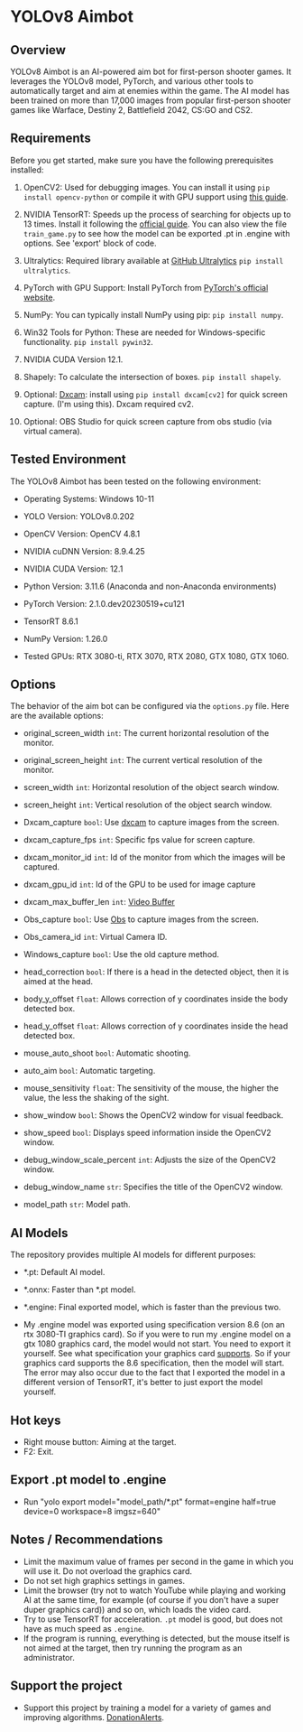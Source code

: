 # YOLOv8 Aimbot

## Overview

YOLOv8 Aimbot is an AI-powered aim bot for first-person shooter games. It leverages the YOLOv8 model, PyTorch, and various other tools to automatically target and aim at enemies within the game. The AI model has been trained on more than 17,000 images from popular first-person shooter games like Warface, Destiny 2, Battlefield 2042, CS:GO and CS2.

## Requirements

Before you get started, make sure you have the following prerequisites installed:

1. OpenCV2: Used for debugging images. You can install it using `pip install opencv-python` or compile it with GPU support using [this guide](https://www.youtube.com/watch?v=HsuKxjQhFU0&ab_channel=NicolaiNielsen).

2. NVIDIA TensorRT: Speeds up the process of searching for objects up to 13 times. Install it following the [official guide](https://docs.nvidia.com/deeplearning/tensorrt/install-guide/index.html). You can also view the file `train_game.py` to see how the model can be exported .pt in .engine with options. See 'export' block of code.

3. Ultralytics: Required library available at [GitHub Ultralytics](https://github.com/ultralytics/ultralytics) `pip install ultralytics`.

4. PyTorch with GPU Support: Install PyTorch from [PyTorch's official website](https://pytorch.org/).

5. NumPy: You can typically install NumPy using pip: `pip install numpy`.

6. Win32 Tools for Python: These are needed for Windows-specific functionality. `pip install pywin32`.

7. NVIDIA CUDA Version 12.1.

8. Shapely: To calculate the intersection of boxes. `pip install shapely`.

9. Optional: [Dxcam](https://github.com/ra1nty/DXcam): install using `pip install dxcam[cv2]` for quick screen capture. (I'm using this). Dxcam required cv2.

10. Optional: OBS Studio for quick screen capture from obs studio (via virtual camera).

## Tested Environment

The YOLOv8 Aimbot has been tested on the following environment:

- Operating Systems: Windows 10-11
- YOLO Version: YOLOv8.0.202
- OpenCV Version: OpenCV 4.8.1
- NVIDIA cuDNN Version: 8.9.4.25
- NVIDIA CUDA Version: 12.1
- Python Version: 3.11.6 (Anaconda and non-Anaconda environments)
- PyTorch Version: 2.1.0.dev20230519+cu121
- TensorRT 8.6.1
- NumPy Version: 1.26.0

- Tested GPUs: RTX 3080-ti, RTX 3070, RTX 2080, GTX 1080, GTX 1060.

## Options

The behavior of the aim bot can be configured via the `options.py` file. Here are the available options:
- original_screen_width `int`: The current horizontal resolution of the monitor.
- original_screen_height `int`: The current vertical resolution of the monitor.

- screen_width `int`: Horizontal resolution of the object search window.
- screen_height `int`: Vertical resolution of the object search window.

- Dxcam_capture `bool`: Use [dxcam](https://github.com/ra1nty/DXcam) to capture images from the screen.
- dxcam_capture_fps `int`: Specific fps value for screen capture.
- dxcam_monitor_id `int`: Id of the monitor from which the images will be captured.
- dxcam_gpu_id `int`: Id of the GPU to be used for image capture
- dxcam_max_buffer_len `int`: [Video Buffer](https://github.com/ra1nty/DXcam#video-buffer)

- Obs_capture `bool`: Use [Obs](https://github.com/obsproject/obs-studio) to capture images from the screen.
- Obs_camera_id `int`: Virtual Camera ID.

- Windows_capture `bool`: Use the old capture method.

- head_correction `bool`: If there is a head in the detected object, then it is aimed at the head.
- body_y_offset `float`: Allows correction of y coordinates inside the body detected box.
- head_y_offset `float`: Allows correction of y coordinates inside the head detected box.

- mouse_auto_shoot `bool`: Automatic shooting.
- auto_aim `bool`: Automatic targeting.
- mouse_sensitivity `float`: The sensitivity of the mouse, the higher the value, the less the shaking of the sight.

- show_window `bool`: Shows the OpenCV2 window for visual feedback.
- show_speed `bool`: Displays speed information inside the OpenCV2 window.
- debug_window_scale_percent `int`: Adjusts the size of the OpenCV2 window.
- debug_window_name `str`: Specifies the title of the OpenCV2 window.

- model_path `str`: Model path.

## AI Models

The repository provides multiple AI models for different purposes:

- *.pt: Default AI model.
- *.onnx: Faster than *.pt model.
- *.engine: Final exported model, which is faster than the previous two.

- My .engine model was exported using specification version 8.6 (on an rtx 3080-TI graphics card). So if you were to run my .engine model on a gtx 1080 graphics card, the model would not start. You need to export it yourself. See what specification your graphics card [supports](https://ru.wikipedia.org/wiki/CUDA). So if your graphics card supports the 8.6 specification, then the model will start. The error may also occur due to the fact that I exported the model in a different version of TensorRT, it's better to just export the model yourself.

## Hot keys

- Right mouse button: Aiming at the target.
- F2: Exit.

## Export .pt model to .engine

- Run "yolo export model="model_path/*.pt" format=engine half=true device=0 workspace=8 imgsz=640"


## Notes / Recommendations

- Limit the maximum value of frames per second in the game in which you will use it. Do not overload the graphics card.
- Do not set high graphics settings in games.
- Limit the browser (try not to watch YouTube while playing and working AI at the same time, for example (of course if you don't have a super duper graphics card)) and so on, which loads the video card.
- Try to use TensorRT for acceleration. `.pt` model is good, but does not have as much speed as `.engine`.
- If the program is running, everything is detected, but the mouse itself is not aimed at the target, then try running the program as an administrator.

## Support the project

- Support this project by training a model for a variety of games and improving algorithms. [DonationAlerts](https://www.donationalerts.com/r/sunxds).
